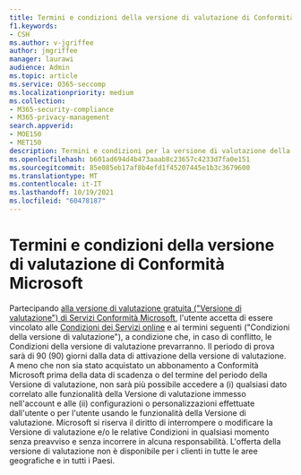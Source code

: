 ```yaml
---
title: Termini e condizioni della versione di valutazione di Conformità Microsoft
f1.keywords:
- CSH
ms.author: v-jgriffee
author: jmgriffee
manager: laurawi
audience: Admin
ms.topic: article
ms.service: O365-seccomp
ms.localizationpriority: medium
ms.collection:
- M365-security-compliance
- M365-privacy-management
search.appverid:
- MOE150
- MET150
description: Termini e condizioni per la versione di valutazione della conformità Microsoft.
ms.openlocfilehash: b601ad694d4b473aaab8c23657c4233d7fa0e151
ms.sourcegitcommit: 85e085eb17af8b4efd1f45207445e1b3c3679600
ms.translationtype: MT
ms.contentlocale: it-IT
ms.lasthandoff: 10/19/2021
ms.locfileid: "60478187"
---
```

# <a name="microsoft-compliance-trial-terms-and-conditions"></a>Termini e condizioni della versione di valutazione di Conformità Microsoft

Partecipando [alla versione di valutazione gratuita ("Versione di valutazione") di Servizi Conformità Microsoft](privacy-management-trial.md), l'utente accetta di essere vincolato alle [Condizioni dei Servizi online](https://go.microsoft.com/fwlink/?linkid=2108910) e ai termini seguenti ("Condizioni della versione di valutazione"), a condizione che, in caso di conflitto, le Condizioni della versione di valutazione prevarranno. Il periodo di prova sarà di 90 (90) giorni dalla data di attivazione della versione di valutazione. A meno che non sia stato acquistato un abbonamento a Conformità Microsoft prima della data di scadenza o del termine del periodo della Versione di valutazione, non sarà più possibile accedere a (i) qualsiasi dato correlato alle funzionalità della Versione di valutazione immesso nell'account e alle (ii) configurazioni o personalizzazioni effettuate dall'utente o per l'utente usando le funzionalità della Versione di valutazione. Microsoft si riserva il diritto di interrompere o modificare la Versione di valutazione e/o le relative Condizioni in qualsiasi momento senza preavviso e senza incorrere in alcuna responsabilità. L'offerta della versione di valutazione non è disponibile per i clienti in tutte le aree geografiche e in tutti i Paesi.

